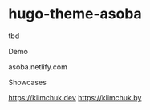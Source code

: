 # hugo-theme-asoba
tbd


Demo

asoba.netlify.com

Showcases

https://klimchuk.dev
https://klimchuk.by
